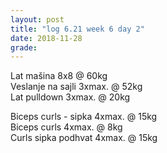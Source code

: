 ```yaml
---
layout: post
title: "log 6.21 week 6 day 2"
date: 2018-11-28
grade:
---
```


Lat mašina 8x8 @ 60kg   
Veslanje na sajli 3xmax. @ 52kg  
Lat pulldown 3xmax. @ 20kg            

Biceps curls - sipka 4xmax. @ 15kg   
Biceps curls 4xmax. @ 8kg        
Curls sipka podhvat 4xmax. @ 15kg     
